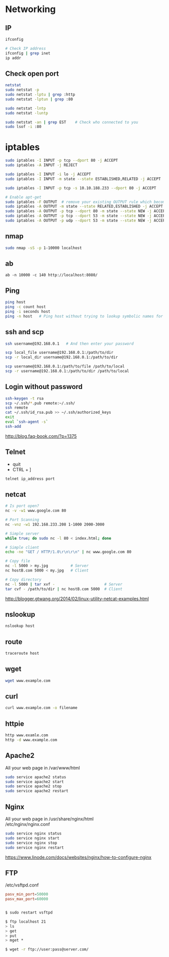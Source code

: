 # Networking

## IP
```sh
ifconfig

# Check IP address
ifconfig | grep inet
ip addr
```
## Check open port

```sh
netstat
sudo netstat -p
sudo netstat -lptu | grep :http
sudo netstat -lptun | grep :80

sudo netstat -lntp
sudo netstat -luntp

sudo netstat -an | grep EST    # Check who connected to you
sudo lsof -i :80
```

# iptables
```sh
sudo iptables -I INPUT -p tcp --dport 80 -j ACCEPT
sudo iptables -A INPUT -j REJECT

sudo iptables -I INPUT -i lo -j ACCEPT
sudo iptables -I INPUT -m state --state ESTABLISHED,RELATED -j ACCEPT

sudo iptables -I INPUT -p tcp -s 10.10.188.233 --dport 80 -j ACCEPT

# Enable apt-get
sudo iptables -F OUTPUT  # remove your existing OUTPUT rule which becomes redundant
sudo iptables -A OUTPUT -m state --state RELATED,ESTABLISHED -j ACCEPT
sudo iptables -A OUTPUT -p tcp --dport 80 -m state --state NEW -j ACCEPT
sudo iptables -A OUTPUT -p tcp --dport 53 -m state --state NEW -j ACCEPT
sudo iptables -A OUTPUT -p udp --dport 53 -m state --state NEW -j ACCEPT
```

## nmap
```sh
sudo nmap -sS -p 1-10000 localhost
```

## ab
```
ab -n 10000 -c 140 http://localhost:8080/
```

## Ping
```sh
ping host
ping -c count host
ping -i seconds host
ping -n host   # Ping host without trying to lookup symbolic names for addresses.
```

## ssh and scp
```sh
ssh username@192.168.0.1   # And then enter your password

scp local_file username@192.168.0.1:/path/to/dir
scp -r local_dir username@192.168.0.1:/path/to/dir

scp username@192.168.0.1:/path/to/file /path/to/local
scp -r username@192.168.0.1:/path/to/dir /path/to/local

```

## Login without password
```sh
ssh-keygen -t rsa
scp ~/.ssh/*.pub remote:~/.ssh/
ssh remote
cat ~/.ssh/id_rsa.pub >> ~/.ssh/authorized_keys
exit
eval `ssh-agent -s`
ssh-add
```
http://blog.faq-book.com/?p=1375

## Telnet
- quit
- CTRL + ]
```sh
telnet ip_address port
```

## netcat
```sh
# Is port open?
nc -v -w1 www.google.com 80

# Port Scanning
nc -vnz -w1 192.168.233.208 1-1000 2000-3000

# Simple server
while true; do sudo nc -l 80 < index.html; done

# Simple client
echo -ne "GET / HTTP/1.0\r\n\r\n" | nc www.google.com 80

# Copy file
nc -l 5000 > my.jpg          # Server
nc hostB.com 5000 < my.jpg   # Client

# Copy directory
nc -l 5000 | tar xvf -                      # Server
tar cvf - /path/to/dir | nc hostB.com 5000  # Client
```
http://blogger.gtwang.org/2014/02/linux-utility-netcat-examples.html

## nslookup
```sh
nslookup host
```

## route
```sh
traceroute host
```

## wget
```sh
wget www.example.com
```

## curl
```sh
curl www.example.com -o filename
```

## httpie
```sh
http www.examle.com
http -d www.example.com
```

## Apache2

All your web page in /var/www/html
```sh
sudo service apache2 status
sudo service apache2 start
sudo service apache2 stop
sudo service apache2 restart
```

## Nginx

All your web page in /usr/share/nginx/html  
/etc/nginx/nginx.conf
```sh
sudo service nginx status
sudo service nginx start
sudo service nginx stop
sudo service nginx restart
```

https://www.linode.com/docs/websites/nginx/how-to-configure-nginx

## FTP

/etc/vsftpd.conf
```conf
pasv_min_port=50000
pasv_max_port=60000
```
```sh

$ sudo restart vsftpd

$ ftp localhost 21
> ls
> get
> put
> mget *

$ wget -r ftp://user:pass@server.com/

```

